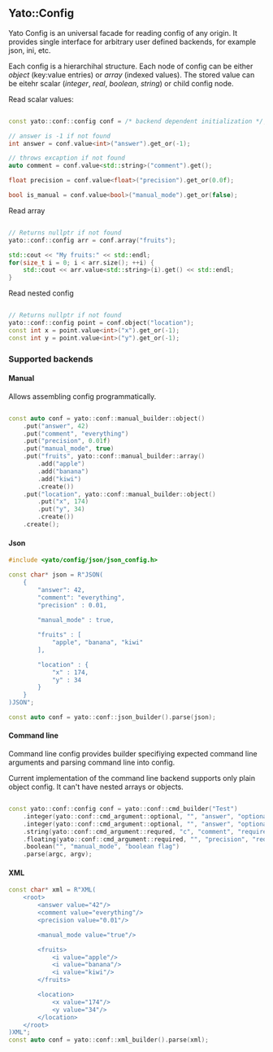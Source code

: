 ## Yato::Config

Yato Config is an universal facade for reading config of any origin. It provides single interface for arbitrary user defined backends, for example json, ini, etc.

Each config is a hierarchihal structure. 
Each node of config can be either *object* (key:value entries) or *array* (indexed values).
The stored value can be eitehr scalar (*integer*, *real*, *boolean*, *string*) or child config node.

Read scalar values:

```c++

const yato::conf::config conf = /* backend dependent initialization */;

// answer is -1 if not found
int answer = conf.value<int>("answer").get_or(-1);

// throws excaption if not found
auto comment = conf.value<std::string>("comment").get();

float precision = conf.value<float>("precision").get_or(0.0f);

bool is_manual = conf.value<bool>("manual_mode").get_or(false);

```

Read array

```c++

// Returns nullptr if not found
yato::conf::config arr = conf.array("fruits");

std::cout << "My fruits:" << std::endl;
for(size_t i = 0; i < arr.size(); ++i) {
    std::cout << arr.value<std::string>(i).get() << std::endl;
}

```

Read nested config

```c++

// Returns nullptr if not found
yato::conf::config point = conf.object("location");
const int x = point.value<int>("x").get_or(-1);
const int y = point.value<int>("y").get_or(-1);

```


### Supported backends

#### Manual

Allows assembling config programmatically.

```c++

const auto conf = yato::conf::manual_builder::object()
    .put("answer", 42)
    .put("comment", "everything")
    .put("precision", 0.01f)
    .put("manual_mode", true)
    .put("fruits", yato::conf::manual_builder::array()
        .add("apple")
        .add("banana")
        .add("kiwi")
        .create())
    .put("location", yato::conf::manual_builder::object()
        .put("x", 174)
        .put("y", 34)
        .create())
    .create();

```

#### Json

```c++
#include <yato/config/json/json_config.h>

const char* json = R"JSON(
    {
        "answer": 42,
        "comment": "everything",
        "precision" : 0.01,
    
        "manual_mode" : true,

        "fruits" : [
            "apple", "banana", "kiwi"
        ],

        "location" : {
            "x" : 174,
            "y" : 34
        }
    }
)JSON";

const auto conf = yato::conf::json_builder().parse(json);

```

#### Command line

Command line config provides builder specifiying expected command line arguments and parsing command line into config.

Current implementation of the command line backend supports only plain object config. It can't have nested arrays or objects.

```c++

const yato::conf::config conf = yato::conf::cmd_builder("Test")
    .integer(yato::conf::cmd_argument::optional, "", "answer", "optional integer argument with default value", yato::some(0))
    .integer(yato::conf::cmd_argument::optional, "", "answer", "optional integer argument without default value. If it was not set, then it will be missing from the config")
    .string(yato::conf::cmd_argument::requred, "c", "comment", "required string argument with one-letter alias")
    .floating(yato::conf::cmd_argument::required, "", "precision", "required floating-point argument")
    .boolean("", "manual_mode", "boolean flag")
    .parse(argc, argv);

```

#### XML

```c++
const char* xml = R"XML(
    <root>
        <answer value="42"/>
        <comment value="everything"/>
        <precision value="0.01"/>

        <manual_mode value="true"/>

        <fruits>
            <i value="apple"/>
            <i value="banana"/>
            <i value="kiwi"/>
        </fruits>

        <location>
            <x value="174"/>
            <y value="34"/>
        </location>
    </root>
)XML";
const auto conf = yato::conf::xml_builder().parse(xml);
```

